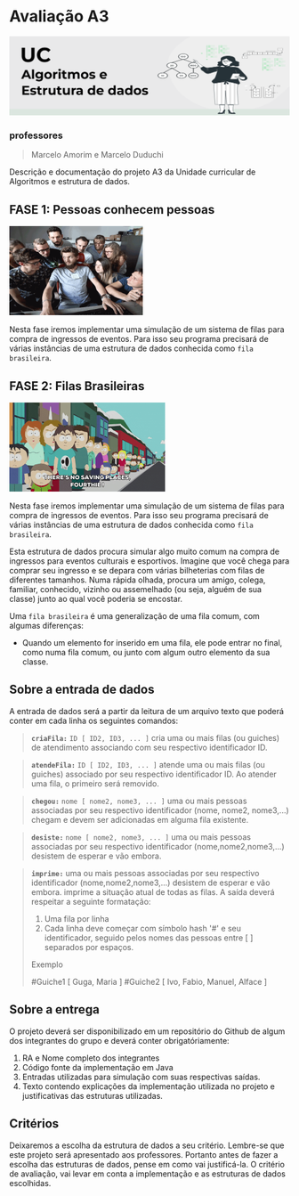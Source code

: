 # Avaliação A3
![](./assets/logoUC.png)
### professores
>Marcelo Amorim e Marcelo Duduchi

Descrição e documentação do projeto A3 da Unidade curricular de Algoritmos e estrutura de dados. 

## FASE 1: Pessoas conhecem pessoas
<img src="./assets/people.gif" width="240" height="160" />

Nesta fase iremos implementar uma simulação de um sistema de filas para compra de ingressos de eventos. Para isso seu programa precisará de várias instâncias de uma estrutura de dados conhecida como ```fila brasileira```. 

## FASE 2: Filas Brasileiras
<img src="./assets/queue.gif" width="280" height="160" />

Nesta fase iremos implementar uma simulação de um sistema de filas para compra de ingressos de eventos. Para isso seu programa precisará de várias instâncias de uma estrutura de dados conhecida como <code>fila brasileira</code>. 

Esta estrutura de dados procura simular algo muito comum na compra de ingressos para eventos culturais e esportivos. Imagine que você chega para comprar seu ingresso e se depara com várias bilheterias com filas de diferentes tamanhos. Numa rápida olhada, procura um amigo, colega, familiar, conhecido, vizinho ou assemelhado (ou seja, alguém de sua classe) junto ao qual você poderia se encostar.

Uma ```fila brasileira``` é uma generalização de uma fila comum, com algumas diferenças:
* Quando um elemento for inserido em uma fila, ele pode entrar no final, como numa fila comum, ou junto com algum outro elemento da sua classe.

## Sobre a entrada de dados

A entrada de dados será a partir da leitura de um arquivo texto que poderá conter em cada linha os seguintes comandos:

> **```criaFila:```** ```ID [ ID2, ID3, ... ]``` 
> cria uma ou mais filas (ou guiches) de atendimento associando com seu respectivo  identificador ID.

> **```atendeFila:```** ```ID [ ID2, ID3, ... ]``` 
> atende uma ou mais filas (ou guiches) associado por seu respectivo identificador ID. Ao atender uma fila, o primeiro será removido.

> **```chegou:```** ```nome [ nome2, nome3, ... ]``` 
> uma ou mais pessoas associadas por seu respectivo identificador (nome, nome2, nome3,...) chegam e devem ser adicionadas em alguma fila existente. 

> **```desiste:```** ```nome [ nome2, nome3, ... ]``` 
> uma ou mais pessoas associadas por seu respectivo identificador (nome,nome2,nome3,...) desistem de esperar e vão embora.

> **```imprime:```**
> uma ou mais pessoas associadas por seu respectivo identificador (nome,nome2,nome3,...) desistem de esperar e vão embora.
> imprime a situação atual de todas as filas. A saída deverá respeitar a seguinte formatação:
> 1. Uma fila por linha
> 2. Cada linha deve começar com símbolo hash '#' e seu identificador, seguido pelos nomes das pessoas entre [ ] separados por espaços.
> 
> Exemplo
> 
>   #Guiche1 [ Guga, Maria ]
>   #Guiche2 [ Ivo, Fabio, Manuel, Alface ]
 
## Sobre a entrega

O projeto deverá ser disponibilizado em um repositório do Github de algum dos integrantes do grupo e deverá conter obrigatóriamente:
1. RA e Nome completo dos integrantes
2. Código fonte da implementação em Java
3. Entradas utilizadas para simulação com suas respectivas saídas.
4. Texto contendo explicações da implementação utilizada no projeto e justificativas das estruturas utilizadas. 

## Critérios

Deixaremos a escolha da estrutura de dados a seu critério. Lembre-se que este projeto será apresentado aos professores. Portanto antes de fazer a escolha das estruturas de dados, pense em como vai justificá-la. O critério de avaliação, vai levar em conta a implementação e as estruturas de dados escolhidas.